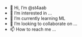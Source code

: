 - 👋 Hi, I’m @st4aab
- 👀 I’m interested in ...
- 🌱 I’m currently learning ML
- 💞️ I’m looking to collaborate on ...
- 📫 How to reach me ...

<!---
st4aab/st4aab is a ✨ special ✨ repository because its `README.md` (this file) appears on your GitHub profile.
You can click the Preview link to take a look at your changes.
--->
